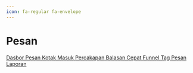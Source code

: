 ```yaml
---
icon: fa-regular fa-envelope
---
```


# Pesan

<div class="custom-card-container">
    <a href="./dasbor-pesan.md" class="custom-card">
        <i class="fa-regular fa-comments"></i>
        <span>Dasbor Pesan</span>
    </a>
    <a href="./kotak-masuk.md" class="custom-card">
        <i class="fa-regular fa-inbox"></i>
        <span>Kotak Masuk</span>
    </a>
    <a href="./percakapan.md" class="custom-card">
        <i class="fa-regular fa-comment"></i>
        <span>Percakapan</span>
    </a>
    <a href="./balasan-cepat.md" class="custom-card">
        <i class="fa-regular fa-reply"></i>
        <span>Balasan Cepat</span>
    </a>
    <a href="./funnel.md" class="custom-card">
        <i class="fa-regular fa-filter"></i>
        <span>Funnel</span>
    </a>
    <a href="./tag-pesan.md" class="custom-card">
        <i class="fa-regular fa-tags"></i>
        <span>Tag Pesan</span>
    </a>
    <a href="./laporan.md" class="custom-card">
        <i class="fa-regular fa-chart-bar"></i>
        <span>Laporan</span>
    </a>
</div>
